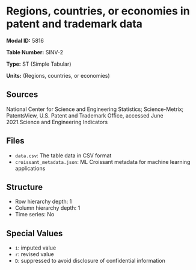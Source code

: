 # Regions, countries, or economies in patent and trademark data

**Modal ID:** 5816

**Table Number:** SINV-2

**Type:** ST (Simple Tabular)

**Units:** (Regions, countries, or economies)

## Sources

National Center for Science and Engineering Statistics; Science-Metrix; PatentsView, U.S. Patent and Trademark Office, accessed June 2021.Science and Engineering Indicators

## Files

- `data.csv`: The table data in CSV format
- `croissant_metadata.json`: ML Croissant metadata for machine learning applications

## Structure

- Row hierarchy depth: 1
- Column hierarchy depth: 1
- Time series: No

## Special Values

- `i`: imputed value
- `r`: revised value
- `D`: suppressed to avoid disclosure of confidential information
